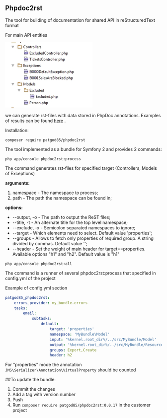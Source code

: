 Phpdoc2rst
---

The tool for building of documentation for shared API in reStructuredText format

For main API entities 

![Preview](Resources/public/input.jpg)

we can generate rst-files with data stored in PhpDoc annotations. 
Examples of results can be found [here](Resources/test/expected) .
 
Installation:

```shell
composer require patgod85/phpdoc2rst
```

The tool implemented as a bundle for Symfony 2 and provides 2 commands:

```shell
php app/console phpdoc2rst:process
```

The command generates rst-files for specified target (Controllers, Models of Exceptions)

**arguments:**

1. namespace - The namespace to process;
1. path - The path the namespace can be found in;

**options:**

- --output, -o - The path to output the ReST files;
- --title, -t - An alternate title for the top level namespace;
- --exclude, -x - Semicolon separated namespaces to ignore;
- --target - Which elements need to select. Default value 'properties';
- --groups - Allows to fetch only properties of required group.
    A string divided by commas. Default value '';
- --header - Set the weight of main header for target==properties. 
    Available options "h1" and "h2". Default value is "h1" 

```shell
php app/console phpdoc2rst:all
```

The command is a runner of several phpdoc2rst:process that specified in config.yml of the project

Example of config.yml section

```yml
patgod85_phpdoc2rst:
    errors_provider: my_bundle.errors
    tasks:
        email:
            subtasks:
                default:
                    target: 'properties'
                    namespace: 'MyBundle\Model'
                    input: '%kernel.root_dir%/../src/MyBundle/Model'
                    output: '%kernel.root_dir%/../src/MyBundle/Resources/views/model'
                    groups: Export,Create
                    header: h2
```
 
For "properties" mode the annotation ```JMS\Serializer\Annotation\VirtualProperty``` should be counted

##To update the bundle:

1. Commit the changes
1. Add a tag with version number
1. Push
1. Run ```composer require patgod85/phpdoc2rst:0.0.17``` in the customer project